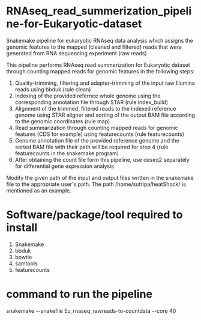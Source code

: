# RNAseq_read_summerization_pipeline-for-Eukaryotic-dataset
Snakemake pipeline for eukaryotic RNAseq data analysis which assigns the genomic features to the mapped (cleaned and filtered) reads that were generated from RNA sequencing experiment (raw reads)


This pipeline performs RNAseq read summerization for Eukaryotic dataset through counting mapped reads for genomic features in the following steps:

1. Quality-trimming, filtering and adapter-trimming of the input raw Illumina reads using bbduk (rule clean)
2. Indexing of the provided refernce whole genome using the corresponding annotation file through STAR (rule index_build)
3. Alignment of the trimmed, filtered reads to the indexed reference genome using STAR aligner and sorting of the output BAM file according to the genomic coordinates (rule map)
4. Read summarization through counting mapped reads for genomic features (CDS for example) using featurecounts (rule featurecounts)
5. Genome annotation file of the provided reference genome and the sorted BAM file with their path will be required for step 4 (rule featurecounts in the snakemake program)
6. After obtaining the count file form this pipeline, use deseq2 separately for differential gene expression analysis 

Modify the given path of the input and output files written in the snakemake file to the appropriate user's path. The path /home/sutripa/heatShock/ is mentioned as an example.

# Software/package/tool required to install

1. Snakemake
2. bbduk
3. bowtie
4. samtools
5. featurecounts

# command to run the pipeline
snakemake --snakefile Eu_rnaseq_rawreads-to-countdata --core 40
   

